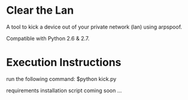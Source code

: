 # Clear the Lan
A tool to kick a device out of your private network (lan) using arpspoof. 

Compatible with Python 2.6 & 2.7.

# Execution Instructions
run the following command: 
$python kick.py

requirements installation script coming soon ... 

